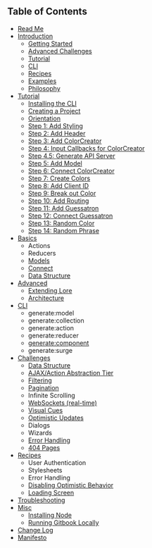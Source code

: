 ## Table of Contents

* [Read Me](/README.md)
* [Introduction](/docs/introduction/README.md)
  * [Getting Started](/docs/introduction/GettingStarted.md)
  * [Advanced Challenges](/docs/introduction/Challenges.md)
  * [Tutorial](/docs/introduction/Tutorial.md)
  * [CLI](/docs/introduction/CLI.md)
  * [Recipes](/docs/introduction/Recipes.md)
  * [Examples](/docs/introduction/Examples.md)
  * [Philosophy](/docs/introduction/Philosophy.md)
* [Tutorial](/docs/tutorial/README.md)
  * [Installing the CLI](/docs/tutorial/Step0a.md)
  * [Creating a Project](/docs/tutorial/Step0b.md)
  * [Orientation](/docs/tutorial/Step0c.md)
  * [Step 1: Add Styling](/docs/tutorial/Step1.md)
  * [Step 2: Add Header](/docs/tutorial/Step2.md)
  * [Step 3: Add ColorCreator](/docs/tutorial/Step3.md)
  * [Step 4: Input Callbacks for ColorCreator](/docs/tutorial/Step4.md)
  * [Step 4.5: Generate API Server](/docs/tutorial/Step4-5.md)
  * [Step 5: Add Model](/docs/tutorial/Step5.md)
  * [Step 6: Connect ColorCreator](/docs/tutorial/Step6.md)
  * [Step 7: Create Colors](/docs/tutorial/Step7.md)
  * [Step 8: Add Client ID](/docs/tutorial/Step8.md)
  * [Step 9: Break out Color](/docs/tutorial/Step9.md)
  * [Step 10: Add Routing](/docs/tutorial/Step10.md)
  * [Step 11: Add Guessatron](/docs/tutorial/Step11.md)
  * [Step 12: Connect Guessatron](/docs/tutorial/Step12.md)
  * [Step 13: Random Color](/docs/tutorial/Step13.md)
  * [Step 14: Random Phrase](/docs/tutorial/Step14.md)
* [Basics](/docs/basics/README.md)
  * Actions
  * Reducers
  * [Models](/docs/basics/Models.md)
  * [Connect](/docs/basics/Connect.md)
  * [Data Structure](/docs/basics/DataStructure.md)
* [Advanced](/docs/advanced/README.md)
  * [Extending Lore](/docs/advanced/Extending.md)
  * [Architecture](/docs/advanced/Architecture.md)
* [CLI](/docs/cli/README.md)
  * generate:model
  * generate:collection
  * generate:action
  * generate:reducer
  * [generate:component](/docs/cli/GenerateComponent.md)
  * generate:surge
* [Challenges](/docs/challenges/README.md)
  * [Data Structure](/docs/challenges/DataStructure.md)
  * [AJAX/Action Abstraction Tier](/docs/challenges/AjaxAbstraction.md)
  * [Filtering](/docs/challenges/Filtering.md)
  * [Pagination](/docs/challenges/Pagination.md)
  * Infinite Scrolling
  * [WebSockets (real-time)](/docs/challenges/WebSockets.md)
  * [Visual Cues](/docs/challenges/VisualCues.md)
  * [Optimistic Updates](/docs/challenges/OptimisticUpdates.md)
  * Dialogs
  * Wizards
  * [Error Handling](/docs/challenges/ErrorHandling.md)
  * [404 Pages](/docs/challenges/NotFoundPages.md)
* [Recipes](/docs/recipes/README.md)
  * User Authentication
  * Stylesheets
  * Error Handling
  * [Disabling Optimistic Behavior](/docs/recipes/DisablingOptimisticBehavior.md)
  * [Loading Screen](/docs/recipes/LoadingScreen.md)
* [Troubleshooting](/docs/Troubleshooting.md)
* [Misc](/docs/misc/README.md)
  * [Installing Node](/docs/misc/InstallingNode.md)
  * [Running Gitbook Locally](/docs/misc/Gitbook.md)
* [Change Log](/CHANGELOG.md)
* [Manifesto](/Manifesto.md)
